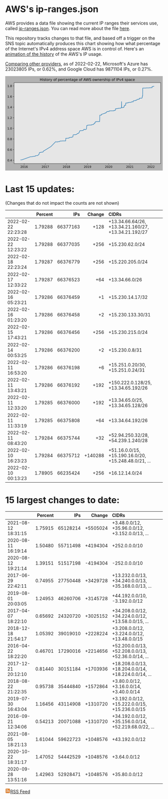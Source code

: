 # AWS's ip-ranges.json

AWS provides a data file showing the current IP ranges their
services use, called [ip-ranges.json](https://ip-ranges.amazonaws.com/ip-ranges.json).  You 
can read more about the file [here](https://docs.aws.amazon.com/general/latest/gr/aws-ip-ranges.html).

This repository tracks changes to that file, and based off a trigger on the SNS topic 
automatically produces this chart showing how what percentage of the Internet's IPv4 
address space AWS is in control of.  Here's an 
[animation of the history](https://youtu.be/Su25yl7eol8) of the AWS's IP usage.

[Comparing other providers](https://github.com/seligman/cloud_sizes), as of 2022-02-22, Microsoft's Azure has 23023805 IPs, or 0.62%, and Google Cloud has 9871104 IPs, or 0.27%.

![History of AWS](history_count.svg)

# Last 15 updates:

(Changes that do not impact the counts are not shown)

| | Percent | IPs | Change | CIDRs |
| :--- | ---: | ---: | ---: | :--- |
| 2022-02-22 22:23:28 | 1.79288 | 66377163 | +128 | +13.34.66.64/26, +13.34.21.160/27, +13.34.21.192/27 |
| 2022-02-22 12:23:22 | 1.79288 | 66377035 | +256 | +15.230.62.0/24 |
| 2022-02-18 22:23:24 | 1.79287 | 66376779 | +256 | +15.220.205.0/24 |
| 2022-02-17 12:33:22 | 1.79287 | 66376523 | +64 | +13.34.66.0/26 |
| 2022-02-16 05:23:21 | 1.79286 | 66376459 | +1 | +15.230.14.17/32 |
| 2022-02-16 01:23:20 | 1.79286 | 66376458 | +2 | +15.230.133.30/31 |
| 2022-02-15 17:43:21 | 1.79286 | 66376456 | +256 | +15.230.215.0/24 |
| 2022-02-14 00:53:25 | 1.79286 | 66376200 | +2 | +15.230.0.8/31 |
| 2022-02-11 16:53:20 | 1.79286 | 66376198 | +6 | +15.251.0.20/30, +15.251.0.24/31 |
| 2022-02-11 13:43:21 | 1.79286 | 66376192 | +192 | +150.222.0.128/25, +13.34.65.192/26 |
| 2022-02-11 12:33:20 | 1.79285 | 66376000 | +192 | +13.34.65.0/25, +13.34.65.128/26 |
| 2022-02-11 11:33:19 | 1.79285 | 66375808 | +64 | +13.34.64.192/26 |
| 2022-02-11 08:43:20 | 1.79284 | 66375744 | +32 | +52.94.250.32/28, +54.239.1.240/28 |
| 2022-02-10 16:23:23 | 1.79284 | 66375712 | +140288 | +51.16.0.0/15, +15.190.16.0/20, +15.248.48.0/21, ... |
| 2022-02-10 00:13:23 | 1.78905 | 66235424 | +256 | +16.12.14.0/24 |


# 15 largest changes to date:

| | Percent | IPs | Change | CIDRs |
| :--- | ---: | ---: | ---: | :--- |
| 2021-08-12 18:31:15 | 1.75915 | 65128214 | +5505024 | +3.48.0.0/12, +35.96.0.0/12, +3.152.0.0/13, ... |
| 2020-08-11 16:19:14 | 1.50480 | 55711498 | +4194304 | +252.0.0.0/10 |
| 2020-08-12 19:21:14 | 1.39151 | 51517198 | -4194304 | -252.0.0.0/10 |
| 2017-06-29 22:42:11 | 0.74955 | 27750448 | +3429728 | +13.232.0.0/13, +34.240.0.0/13, +35.168.0.0/13, ... |
| 2019-08-01 20:03:05 | 1.24953 | 46260706 | +3145728 | +44.192.0.0/10, -3.192.0.0/12 |
| 2017-04-07 18:22:10 | 0.65692 | 24320720 | +3025152 | +34.208.0.0/12, +34.224.0.0/12, +13.58.0.0/15, ... |
| 2018-12-18 21:54:17 | 1.05392 | 39019010 | +2228224 | +3.208.0.0/12, +3.224.0.0/12, +13.48.0.0/15 |
| 2016-04-22 18:22:20 | 0.46701 | 17290016 | +2214656 | +52.200.0.0/13, +52.208.0.0/13, +52.36.0.0/14, ... |
| 2017-12-21 20:12:10 | 0.81440 | 30151184 | +1703936 | +18.208.0.0/13, +18.204.0.0/14, +18.224.0.0/14, ... |
| 2018-08-22 21:22:35 | 0.95738 | 35444840 | +1572864 | +3.80.0.0/12, +3.16.0.0/14, +3.40.0.0/14 |
| 2019-07-30 16:43:04 | 1.16456 | 43114908 | +1310720 | +3.192.0.0/12, +15.222.0.0/15, +15.236.0.0/15 |
| 2016-09-21 12:34:06 | 0.54213 | 20071088 | +1310720 | +34.192.0.0/12, +35.156.0.0/14, +52.219.68.0/22, ... |
| 2021-08-05 18:21:13 | 1.61044 | 59622723 | +1048576 | +43.192.0.0/12 |
| 2020-10-22 18:31:17 | 1.47052 | 54442529 | +1048576 | +3.64.0.0/12 |
| 2020-09-28 13:51:16 | 1.42963 | 52928471 | +1048576 | +35.80.0.0/12 |


[![RSS Icon](rss-icon.png)RSS Feed](https://raw.githubusercontent.com/seligman/aws-ip-ranges/master/rss.xml)
